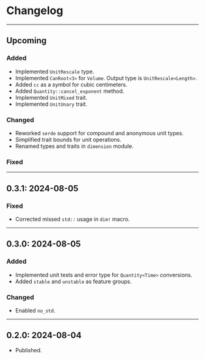 # Changelog

---
## Upcoming

### Added
- Implemented `UnitRescale` type.
- Implemented `CanRoot<3>` for `Volume`. Output type is `UnitRescale<Length>`.
- Added `cc` as a symbol for cubic centimeters.
- Added `Quantity::cancel_exponent` method.
- Implemented `UnitMixed` trait.
- Implemented `UnitUnary` trait.
### Changed
- Reworked `serde` support for compound and anonymous unit types.
- Simplified trait bounds for unit operations.
- Renamed types and traits in `dimension` module.
### Fixed


---
## 0.3.1: 2024-08-05

### Fixed
- Corrected missed `std::` usage in `dim!` macro.


---
## 0.3.0: 2024-08-05

### Added
- Implemented unit tests and error type for `Quantity<Time>` conversions.
- Added `stable` and `unstable` as feature groups.
### Changed
- Enabled `no_std`.


---
## 0.2.0: 2024-08-04
- Published.
